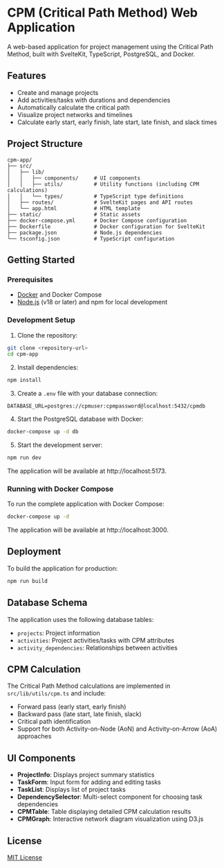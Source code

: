 # CPM (Critical Path Method) Web Application

A web-based application for project management using the Critical Path Method, built with SvelteKit, TypeScript, PostgreSQL, and Docker.

## Features

- Create and manage projects
- Add activities/tasks with durations and dependencies
- Automatically calculate the critical path
- Visualize project networks and timelines
- Calculate early start, early finish, late start, late finish, and slack times

## Project Structure

```
cpm-app/
├── src/
│   ├── lib/
│   │   ├── components/     # UI components
│   │   ├── utils/          # Utility functions (including CPM calculations)
│   │   └── types/          # TypeScript type definitions
│   ├── routes/             # SvelteKit pages and API routes
│   └── app.html            # HTML template
├── static/                 # Static assets
├── docker-compose.yml      # Docker Compose configuration
├── Dockerfile              # Docker configuration for SvelteKit
├── package.json            # Node.js dependencies
└── tsconfig.json           # TypeScript configuration
```

## Getting Started

### Prerequisites

- [Docker](https://www.docker.com/) and Docker Compose
- [Node.js](https://nodejs.org/) (v18 or later) and npm for local development

### Development Setup

1. Clone the repository:

```bash
git clone <repository-url>
cd cpm-app
```

2. Install dependencies:

```bash
npm install
```

3. Create a `.env` file with your database connection:

```
DATABASE_URL=postgres://cpmuser:cpmpassword@localhost:5432/cpmdb
```

4. Start the PostgreSQL database with Docker:

```bash
docker-compose up -d db
```

5. Start the development server:

```bash
npm run dev
```

The application will be available at http://localhost:5173.

### Running with Docker Compose

To run the complete application with Docker Compose:

```bash
docker-compose up -d
```

The application will be available at http://localhost:3000.

## Deployment

To build the application for production:

```bash
npm run build
```

## Database Schema

The application uses the following database tables:

- `projects`: Project information
- `activities`: Project activities/tasks with CPM attributes
- `activity_dependencies`: Relationships between activities

## CPM Calculation

The Critical Path Method calculations are implemented in `src/lib/utils/cpm.ts` and include:

- Forward pass (early start, early finish)
- Backward pass (late start, late finish, slack)
- Critical path identification
- Support for both Activity-on-Node (AoN) and Activity-on-Arrow (AoA) approaches

## UI Components

- **ProjectInfo**: Displays project summary statistics
- **TaskForm**: Input form for adding and editing tasks
- **TaskList**: Displays list of project tasks
- **DependencySelector**: Multi-select component for choosing task dependencies
- **CPMTable**: Table displaying detailed CPM calculation results
- **CPMGraph**: Interactive network diagram visualization using D3.js

## License

[MIT License](LICENSE)